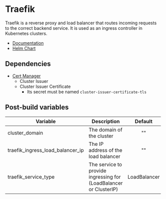 # Traefik

Traefik is a reverse proxy and load balancer that routes incoming requests to the correct backend service. It is used as an ingress controller in Kubernetes clusters.

- [Documentation](https://doc.traefik.io/traefik/)
- [Helm Chart](https://github.com/traefik/traefik-helm-chart)

## Dependencies

- [Cert Manager](../cert-manager/README.md)
  - Cluster Issuer
  - Cluster Issuer Certificate
    - Its secret must be named `cluster-issuer-certificate-tls`

## Post-build variables

| Variable                         | Description                                                       |   Default    | Required |
| -------------------------------- | ----------------------------------------------------------------- | :----------: | :------: |
| cluster_domain                   | The domain of the cluster                                         |      ""      |    ✓     |
| traefik_ingress_load_balancer_ip | The IP address of the load balancer                               |      ""      |    ✕     |
| traefik_service_type             | The service to provide ingressing for (LoadBalancer or ClusterIP) | LoadBalancer |    ✕     |
